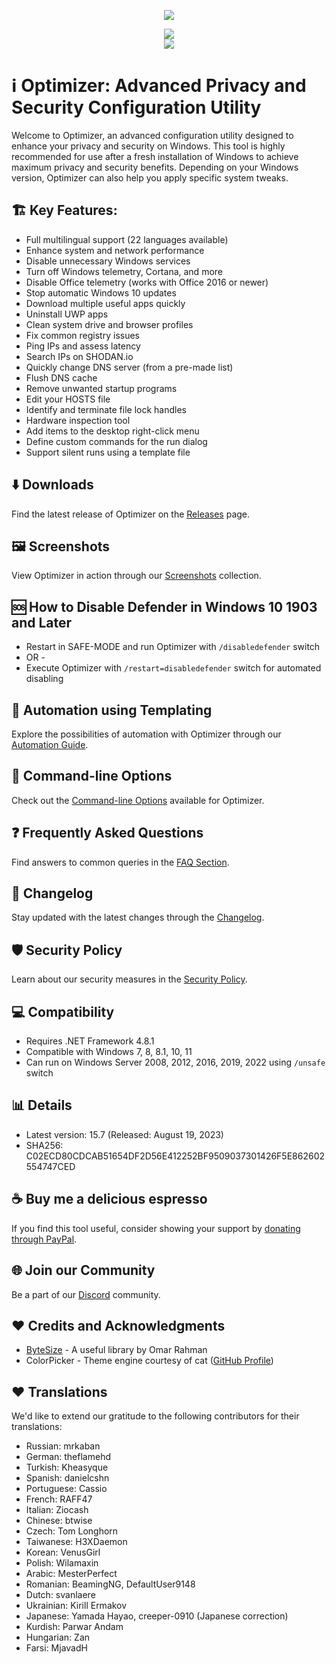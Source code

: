 <p align="center">
   <img src="https://raw.githubusercontent.com/hellzerg/optimizer/master/banner.png">
</p>

<p align="center">
	<a href="https://github.com/hellzerg/optimizer/releases/download/15.7/Optimizer-15.7.exe" target="_blank">
		<img src="https://raw.githubusercontent.com/hellzerg/optimizer/master/download-button.png">
		<br>
		<img src="https://raw.githubusercontent.com/hellzerg/optimizer/master/flags.png">
	</a>
</p>

# ℹ️ Optimizer: Advanced Privacy and Security Configuration Utility

Welcome to Optimizer, an advanced configuration utility designed to enhance your privacy and security on Windows. This tool is highly recommended for use after a fresh installation of Windows to achieve maximum privacy and security benefits. Depending on your Windows version, Optimizer can also help you apply specific system tweaks.

## 🏗️ Key Features:

- Full multilingual support (22 languages available)
- Enhance system and network performance
- Disable unnecessary Windows services
- Turn off Windows telemetry, Cortana, and more
- Disable Office telemetry (works with Office 2016 or newer)
- Stop automatic Windows 10 updates
- Download multiple useful apps quickly
- Uninstall UWP apps
- Clean system drive and browser profiles
- Fix common registry issues
- Ping IPs and assess latency
- Search IPs on SHODAN.io
- Quickly change DNS server (from a pre-made list)
- Flush DNS cache
- Remove unwanted startup programs
- Edit your HOSTS file
- Identify and terminate file lock handles
- Hardware inspection tool
- Add items to the desktop right-click menu
- Define custom commands for the run dialog
- Support silent runs using a template file

## ⬇️ Downloads

Find the latest release of Optimizer on the [Releases](https://github.com/hellzerg/optimizer/releases) page.

## 🖼️ Screenshots

View Optimizer in action through our [Screenshots](https://github.com/hellzerg/optimizer/blob/master/IMAGES.md) collection.

## 🆘 How to Disable Defender in Windows 10 1903 and Later

- Restart in SAFE-MODE and run Optimizer with `/disabledefender` switch
- OR -
- Execute Optimizer with `/restart=disabledefender` switch for automated disabling

## 🔨 Automation using Templating

Explore the possibilities of automation with Optimizer through our [Automation Guide](https://github.com/hellzerg/optimizer/blob/master/AUTOMATION.md).

## 🔨 Command-line Options

Check out the [Command-line Options](https://github.com/hellzerg/optimizer/blob/master/CONFS.md) available for Optimizer.

## ❓ Frequently Asked Questions

Find answers to common queries in the [FAQ Section](https://github.com/hellzerg/optimizer/blob/master/FAQ.md).

## 📰 Changelog

Stay updated with the latest changes through the [Changelog](https://github.com/hellzerg/optimizer/blob/master/CHANGELOG.md).

## 🛡️ Security Policy

Learn about our security measures in the [Security Policy](https://github.com/hellzerg/optimizer/blob/master/SECURITY.md).

## 💻 Compatibility

- Requires .NET Framework 4.8.1
- Compatible with Windows 7, 8, 8.1, 10, 11
- Can run on Windows Server 2008, 2012, 2016, 2019, 2022 using `/unsafe` switch

## 📊 Details

- Latest version: 15.7 (Released: August 19, 2023)
- SHA256: C02ECD80CDCAB51654DF2D56E412252BF9509037301426F5E862602554747CED

## ☕ Buy me a delicious espresso

If you find this tool useful, consider showing your support by [donating through PayPal](https://www.paypal.com/paypalme/supportoptimizer).

## 🌐 Join our Community

Be a part of our [Discord](https://discord.gg/rZh8BhmmQv) community.

## ❤️ Credits and Acknowledgments

- [ByteSize](https://github.com/omar/ByteSize) - A useful library by Omar Rahman
- ColorPicker - Theme engine courtesy of cat ([GitHub Profile](https://github.com/vadiscode))

## ❤️ Translations

We'd like to extend our gratitude to the following contributors for their translations:

- Russian: mrkaban
- German: theflamehd
- Turkish: Kheasyque
- Spanish: danielcshn
- Portuguese: Cassio
- French: RAFF47
- Italian: Ziocash
- Chinese: btwise
- Czech: Tom Longhorn
- Taiwanese: H3XDaemon
- Korean: VenusGirl
- Polish: Wilamaxin
- Arabic: MesterPerfect
- Romanian: BeamingNG, DefaultUser9148
- Dutch: svanlaere
- Ukrainian: Kirill Ermakov
- Japanese: Yamada Hayao, creeper-0910 (Japanese correction)
- Kurdish: Parwar Andam
- Hungarian: Zan
- Farsi: MjavadH
